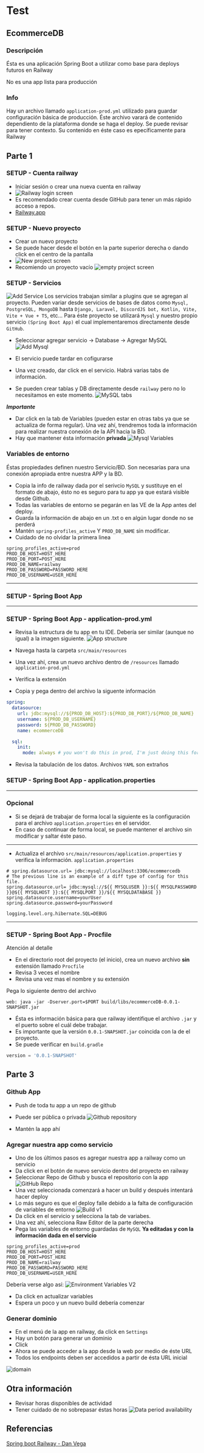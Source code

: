 # Test

## EcommerceDB

### Descripción

Ésta es una aplicación Spring Boot a utilizar como base para deploys futuros en Railway

No es una app lista para producción

### Info

Hay un archivo llamado ```application-prod.yml``` utilizado para guardar configuración básica de producción. Éste archivo varará de contenido dependiento de la plataforma donde se haga el deploy. Se puede revisar para tener contexto. Su contenido en éste caso es epecíficamente para Railway


## Parte 1

### SETUP - Cuenta railway

- Iniciar sesión o crear una nueva cuenta en railway
- ![Railway login screen](/img/login.png)
- Es recomendado crear cuenta desde GitHub para tener un más rápido acceso a repos.
- [Railway.app](railway.app)

### SETUP - Nuevo proyecto

- Crear un nuevo proyecto
- Se puede hacer desde el botón en la parte superior derecha o dando click en el centro de la pantalla
- ![New project screen](/img/newProject.png)
- Recomiendo un proyecto vacío
![empty project screen](/img/empty.png)

### SETUP - Servicios

![Add Service](/img/addService.png)
Los servicios trabajan similar a plugins que se agregan al proyecto. Pueden variar desde servicios de bases de datos como ```Mysql, PostgreSQL, MongoDB``` hasta ```Django, Laravel, DiscordJS bot, Kotlin, Vite, Vite + Vue + TS```, etc... Para éste proyecto se utilizará ```Mysql``` y nuestro propio servicio ```(Spring Boot App)``` el cual implementaremos directamente desde ```GitHub```.


- Seleccionar agregar servicio -> Database -> Agregar MySQL
![Add Mysql](/img/mysql.png)

- El servicio puede tardar en cofigurarse
- Una vez creado, dar click en el servicio. Habrá varias tabs de información.
- Se pueden crear tablas y DB directamente desde ```railway``` pero no lo necesitamos en este momento.
![MySQL tabs](/img/mysqltabs.png)

***Importante***

- Dar click en la tab de Variables (pueden estar en otras tabs ya que se actualiza de forma regular). Una vez ahí, trendremos toda la información para realizar nuestra conexión de la API hacia la BD.
- Hay que mantener ésta información **privada**
![Mysql Variables](/img/mysqlvariables.png)

### Variables de entorno

Éstas propiedades definen nuestro Servicio/BD. Son necesarias para una conexión apropiada entre nuestra APP y la BD.

- Copia la info de railway dada por el serivcio ```MySQL``` y sustituye en el formato de abajo, ésto no es seguro para tu app ya que estará visible desde Github. 
- Todas las variables de entorno se pegarán en las VE de la App antes del deploy.
- Guarda la información de abajo en un .txt o en algún lugar donde no se perderá
- Mantén ```spring-profiles_active``` Y ```PROD_DB_NAME``` sin modificar.
- Cuidado de no olvidar la primera linea 
  
```properties
spring_profiles_active=prod
PROD_DB_HOST=HOST_HERE
PROD_DB_PORT=POST_HERE
PROD_DB_NAME=railway
PROD_DB_PASSWORD=PASSWORD_HERE
PROD_DB_USERNAME=USER_HERE
```
---
### SETUP - Spring Boot App
--- 

### SETUP - Spring Boot App - application-prod.yml

- Revisa la estructura de tu app en tu IDE. Debería ser similar (aunque no igual) a la imagen siguiente.
![App structure](/img/springAppStructure.png)
- Navega hasta la carpeta ```src/main/resources```
- Una vez ahí, crea un nuevo archivo dentro de ```/resources``` llamado ```application-prod.yml```
- Verifica la extensión

- Copia y pega dentro del archivo la siguente información
```yml
spring:
  datasource:
    url: jdbc:mysql://${PROD_DB_HOST}:${PROD_DB_PORT}/${PROD_DB_NAME}
    username: ${PROD_DB_USERNAME}
    password: ${PROD_DB_PASSWORD}
    name: ecommerceDB

  sql:
    init:
      mode: always # you won't do this in prod, I'm just doing this for demo purposes
```
- Revisa la tabulación de los datos. Archivos ```YAML``` son extraños


### SETUP - Spring Boot App - application.properties
---
### Opcional
- Si se dejará de trabajar de forma local la siguiente es la configuración para el archivo ```application.properties``` en el servidor.
- En caso de continuar de forma local, se puede mantener el archivo sin modificar y saltar éste paso.

---
- Actualiza el archivo ```src/main/resources/application.properties```  y verifica la información.
```application.properties```
```properties
# spring.datasource.url= jdbc:mysql://localhost:3306/ecommercedb
# The previous line is an example of a diff type of config for this file.
spring.datasource.url= jdbc:mysql://${{ MYSQLUSER }}:${{ MYSQLPASSWORD }}@${{ MYSQLHOST }}:${{ MYSQLPORT }}/${{ MYSQLDATABASE }}
spring.datasource.username=yourUser
spring.datasource.password=yourPassword

logging.level.org.hibernate.SQL=DEBUG
```
--- 
### SETUP - Spring Boot App - Procfile

Atención al detalle
- En el directorio root del proyecto (el inicio), crea un nuevo archivo **sin** extensión llamado ```Procfile```
- Revisa 3 veces el nombre
- Revisa una vez mas el nombre y su extensión

Pega lo siguiente dentro del archivo
```
web: java -jar -Dserver.port=$PORT build/libs/ecommerceDB-0.0.1-SNAPSHOT.jar
```

- Ésta es información básica para que railway identifique el archivo ```.jar``` y el puerto sobre el cuál debe trabajar.
- Es importante que la versión ```0.0.1-SNAPSHOT.jar``` coincida con la de el proyecto.
- Se puede verificar en ```build.gradle```
```gradle
version = '0.0.1-SNAPSHOT'
```

## Parte 3

### Github App

- Push de toda tu app a un repo de github
- Puede ser pública o privada
![Github repository](/img/githubProject.png)

- Mantén la app ahí

### Agregar nuestra app como servicio

- Uno de los últimos pasos es agregar nuestra app a railway como un servicio
- Da click en el botón de nuevo servicio dentro del proyecto en railway
- Seleccionar Repo de Github y busca el repositorio con la app
![GitHub Repo](/img/githubRepo.png)
- Una vez seleccionada comenzará a hacer un build y después intentará hacer deploy
- Lo más seguro es que el deploy falle debido a la falta de configuración de variables de entorno
![Build v1](/img/buildv1.png)
- Da click en el servicio y selecciona la tab de variabes.
- Una vez ahí, selecciona Raw Editor de la parte derecha
- Pega las variables de entorno guardadas de ```MySQL``` **Ya editadas y con la información dada en el servicio**

```properties
spring_profiles_active=prod
PROD_DB_HOST=HOST_HERE
PROD_DB_PORT=POST_HERE
PROD_DB_NAME=railway
PROD_DB_PASSWORD=PASSWORD_HERE
PROD_DB_USERNAME=USER_HERE
```

Debería verse algo así:
![Environment Variables V2](/img/EnvironmentVar2.png)

- Da click en actualizar variables
- Espera un poco y un nuevo build debería comenzar

### Generar dominio

- En el menú de la app en railway, da click en ```Settings```
- Hay un botón para generar un dominio
- Click
- Ahora se puede acceder a la app desde la web por medio de éste URL
- Todos los endpoints deben ser accedidos a partir de ésta URL inicial

![domain](/img/domain.png)

## Otra información

- Revisar horas disponibles de actividad
- Tener cuidado de no sobrepasar éstas horas
![Data period availability](/img/period.png)

## Referencias

[Spring boot Railway - Dan Vega](https://www.youtube.com/watch?v=5sVxvF47dcU&t=820s)
